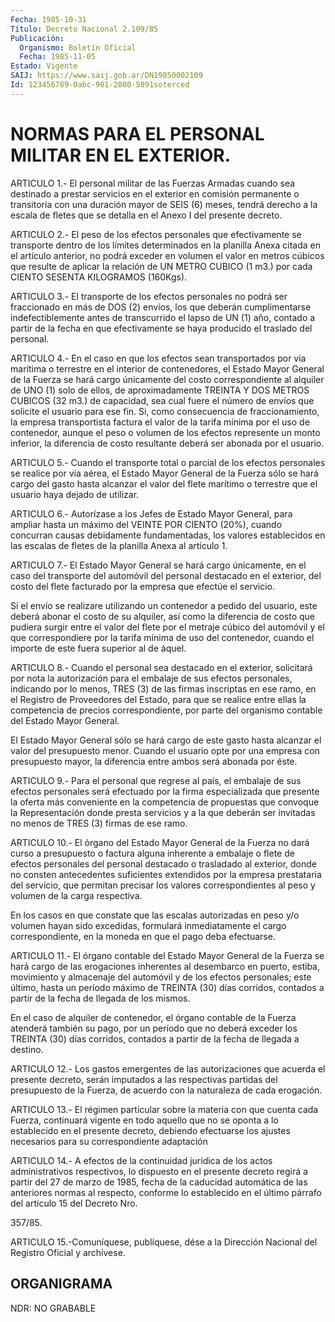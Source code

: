 ```yaml
---
Fecha: 1985-10-31
Título: Decreto Nacional 2.109/85
Publicación:
  Organismo: Boletín Oficial
  Fecha: 1985-11-05
Estado: Vigente
SAIJ: https://www.saij.gob.ar/DN19850002109
Id: 123456789-0abc-901-2000-5891soterced
---
```

# NORMAS PARA EL PERSONAL MILITAR EN EL EXTERIOR.

<a id="1"></a>
ARTICULO  1.- El personal militar de las Fuerzas Armadas cuando sea destinado  a    prestar   servicios  en  el  exterior  en  comisión permanente o transitoria con  una duración mayor de SEIS (6) meses, tendrá derecho a la escala de fletes  que  se detalla en el Anexo I del presente decreto.

<a id="2"></a>
ARTICULO  2.-  El  peso de los efectos personales que efectivamente se transporte dentro  de  los  límites  determinados en la planilla Anexa citada en el artículo anterior, no  podrá  exceder en volumen el valor en metros cúbicos que resulte de aplicar  la  relación  de UN  METRO  CUBICO  (1  m3.)  por  cada  CIENTO  SESENTA  KILOGRAMOS (160Kgs).

<a id="3"></a>
ARTICULO  3.-  El transporte de los efectos personales no podrá ser fraccionado en más de DOS (2) envíos, los que deberán cumplimentarse indefectiblemente  antes de transcurrido el lapso de UN (1) año, contado a partir de la  fecha  en  que efectivamente se haya producido el traslado del personal.

<a id="4"></a>
ARTICULO  4.-  En el caso en que los efectos sean transportados por vía marítima o terrestre  en el interior de contenedores, el Estado Mayor General de la Fuerza  se  hará  cargo  únicamente  del  costo correspondiente    al  alquiler  de  UNO  (1)  solo  de  ellos,  de aproximadamente  TREINTA    Y   DOS  METROS  CUBICOS  (32  m3.)  de capacidad,  sea cual fuere el número  de  envíos  que  solicite  el usuario para  ese fin. Si, como consecuencia de fraccionamiento, la empresa transportista  factura  el valor de la tarifa mínima por el uso  de  contenedor,  aunque  el peso  o  volumen  de  los  efectos represente un monto inferior, la  diferencia  de  costo  resultante deberá ser abonada por el usuario.

<a id="5"></a>
ARTICULO  5.-  Cuando  el transporte total o parcial de los efectos personales se realice por  vía aérea, el Estado Mayor General de la Fuerza sólo se hará cargo del  gasto  hasta  alcanzar  el valor del flete marítimo o terrestre que el usuario haya dejado de  utilizar.

<a id="6"></a>
ARTICULO  6.-  Autorízase a los Jefes de Estado Mayor General, para ampliar  hasta un  máximo  del  VEINTE  POR  CIENTO  (20%),  cuando concurran causas debidamente fundamentadas, los valores establecidos  en  las  escalas  de  fletes  de la planilla Anexa al artículo 1.

<a id="7"></a>
ARTICULO  7.-  El Estado Mayor General se hará cargo únicamente, en el caso del transporte  del  automóvil del personal destacado en el exterior, del costo del flete  facturado por la empresa que efectúe el servicio.

Si el envío se realizare utilizando  un  contenedor  a  pedido  del usuario,  este  deberá  abonar el costo de su alquiler, así como la diferencia de costo que pudiera  surgir  entre  el  valor del flete por el metraje cúbico del automóvil y el que correspondiere  por la tarifa  mínima  de  uso  del  contenedor, cuando el importe de este fuera superior al de áquel.

<a id="8"></a>
ARTICULO  8.-  Cuando  el  personal  sea  destacado en el exterior, solicitará  por  nota  la  autorización  para el  embalaje  de  sus efectos personales, indicando por lo menos,  TRES (3) de las firmas inscriptas en ese ramo, en el Registro de Proveedores  del  Estado, para   que  se  realice  entre  ellas  la  competencia  de  precios correspondiente,  por parte del organismo contable del Estado Mayor General.

El Estado Mayor General  sólo  se  hará  cargo  de este gasto hasta alcanzar  el  valor del presupuesto menor. Cuando el  usuario  opte por una empresa  con  presupuesto  mayor, la diferencia entre ambos será abonada por éste.

<a id="9"></a>
ARTICULO  9.-  Para el personal que regrese al país, el embalaje de sus efectos personales  será  efectuado  por la firma especializada que  presente  la  oferta  más  conveniente en  la  competencia  de propuestas que convoque la Representación  donde presta servicios y a la que deberán ser invitadas no menos de TRES  (3)  firmas de ese ramo.

<a id="10"></a>
ARTICULO  10.-  El  órgano del Estado Mayor General de la Fuerza no dará curso a presupuesto  o  factura  alguna inherente a embalaje o flete de efectos personales del personal  destacado o trasladado al exterior, donde no consten antecedentes suficientes  extendidos por la  empresa  prestataria  del  servicio, que permitan precisar  los valores correspondientes al peso  y volumen de la carga respectiva.

En los casos en que constate que las  escalas  autorizadas  en peso y/o  volumen  hayan  sido  excedidas,  formulará  inmediatamente el cargo correspondiente, en la moneda en que el pago deba efectuarse.

<a id="11"></a>
ARTICULO  11.-  El  órgano  contable del Estado Mayor General de la Fuerza se hará cargo de las erogaciones  inherentes  al  desembarco en puerto, estiba, movimiento y almacenaje del automóvil y  de  los efectos  personales;  este  último,  hasta  un  período  máximo  de TREINTA  (30)  días  corridos,  contados  a  partir  de la fecha de llegada de los mismos.

En  el  caso  de alquiler de contenedor, el órgano contable  de  la Fuerza atenderá  también  su  pago,  por  un  período que no deberá exceder los TREINTA (30) días corridos, contados  a  partir  de  la fecha de llegada a destino.

<a id="12"></a>
ARTICULO  12.-  Los  gastos  emergentes  de  las autorizaciones que acuerda  el  presente  decreto, serán imputados a  las  respectivas partidas  del  presupuesto    de  la  Fuerza,  de  acuerdo  con  la naturaleza de cada erogación.

<a id="13"></a>
ARTICULO  13.-  El  régimen  particular  sobre  la  materia con que cuenta cada Fuerza, continuará vigente en todo aquello  que  no  se oponta    a   lo  establecido  en  el  presente  decreto,  debiendo efectuarse  los    ajustes    necesarios  para  su  correspondiente adaptación

<a id="14"></a>
ARTICULO  14.-  A  efectos  de la continuidad jurídica de los actos administrativos respectivos,  lo  dispuesto  en el presente decreto regirá  a  partir del 27 de marzo de 1985, fecha  de  la  caducidad automática de  las  anteriores  normas  al  respecto,  conforme  lo establecido  en  el último párrafo del artículo 15 del Decreto Nro.

357/85.

<a id="15"></a>
ARTICULO  15.-Comuníquese, publíquese, dése a la Dirección Nacional del Registro Oficial y archívese.

## ORGANIGRAMA

<a id="1"></a>
NDR: NO GRABABLE